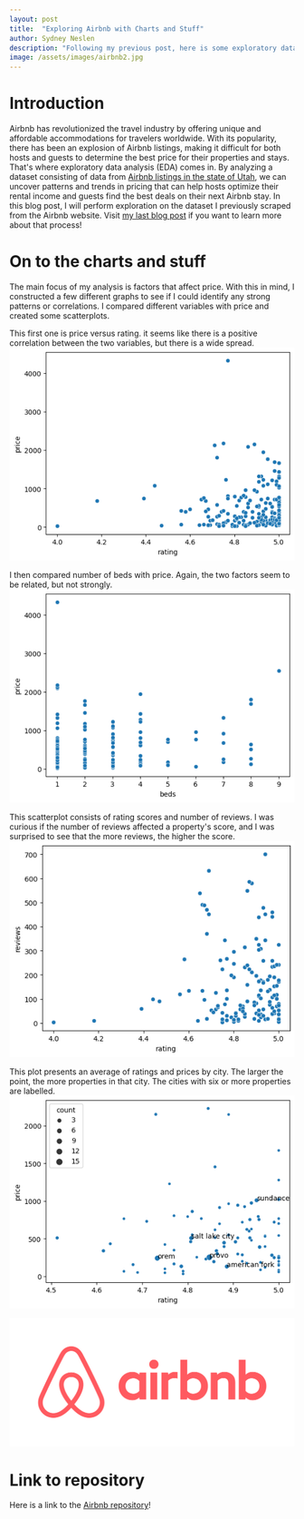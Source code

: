 ```yaml
---
layout: post
title:  "Exploring Airbnb with Charts and Stuff"
author: Sydney Neslen
description: "Following my previous post, here is some exploratory data analysis on what a promising Airbnb property consists of."
image: /assets/images/airbnb2.jpg
---
```

# Introduction
Airbnb has revolutionized the travel industry by offering unique and affordable accommodations for travelers worldwide. With its popularity, there has been an explosion of Airbnb listings, making it difficult for both hosts and guests to determine the best price for their properties and stays. That's where exploratory data analysis (EDA) comes in. By analyzing a dataset consisting of data from [Airbnb listings in the state of Utah](https://www.airbnb.com/s/Utah--United-States/), we can uncover patterns and trends in pricing that can help hosts optimize their rental income and guests find the best deals on their next Airbnb stay. In this blog post, I will perform exploration on the dataset I previously scraped from the Airbnb website. Visit [my last blog post](https://sneslen.github.io/my386blog/2023/03/15/blog-three-a-repo.html) if you want to learn more about that process!


# On to the charts and stuff

The main focus of my analysis is factors that affect price. With this in mind, I constructed a few different graphs to see if I could identify any strong patterns or correlations. I compared different variables with price and created some scatterplots. 

This first one is price versus rating. it seems like there is a positive correlation between the two variables, but there is a wide spread. 
![1](/assets/images/price_rating.png)


I then compared number of beds with price. Again, the two factors seem to be related, but not strongly.
![2](/assets/images/beds_price.png)



This scatterplot consists of rating scores and number of reviews. I was curious if the number of reviews affected a property's score, and I was surprised to see that the more reviews, the higher the score. 
![3](/assets/images/rating_reviews.png)


This plot presents an average of ratings and prices by city. The larger the point, the more properties in that city. The cities with six or more properties are labelled. 
![4](/assets/images/price_rating_count.png)

![5](/assets/images/airbnb.jpg)

# Link to repository
Here is a link to the [Airbnb repository](sneslen.github.io/airbnb/)!
